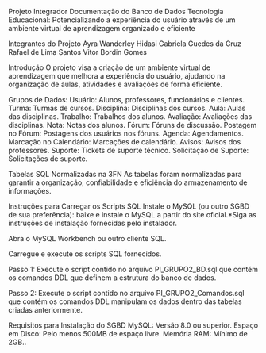 Projeto Integrador
Documentação do Banco de Dados
Tecnologia Educacional:
Potencializando a experiência do usuário através de um ambiente virtual de aprendizagem organizado e eficiente

Integrantes do Projeto
Ayra Wanderley Hidasi Gabriela Guedes da Cruz Rafael de Lima Santos Vitor Bordin Gomes

Introdução
O projeto visa a criação de um ambiente virtual de aprendizagem que melhora a experiência do usuário, ajudando na organização de aulas, atividades e avaliações de forma eficiente.

Grupos de Dados:
Usuário: Alunos, professores, funcionários e clientes. Turma: Turmas de cursos. Disciplina: Disciplinas dos cursos. Aula: Aulas das disciplinas. Trabalho: Trabalhos dos alunos. Avaliação: Avaliações das disciplinas. Nota: Notas dos alunos. Fórum: Fóruns de discussão. Postagem no Fórum: Postagens dos usuários nos fóruns. Agenda: Agendamentos. Marcação no Calendário: Marcações de calendário. Avisos: Avisos dos professores. Suporte: Tickets de suporte técnico. Solicitação de Suporte: Solicitações de suporte.

Tabelas SQL Normalizadas na 3FN
As tabelas foram normalizadas para garantir a organização, confiabilidade e eficiência do armazenamento de informações.

Instruções para Carregar os Scripts SQL
Instale o MySQL (ou outro SGBD de sua preferência): baixe e instale o MySQL a partir do site oficial.*Siga as instruções de instalação fornecidas pelo instalador.

Abra o MySQL Workbench ou outro cliente SQL.

Carregue e execute os scripts SQL fornecidos.

Passo 1: Execute o script contido no arquivo PI_GRUPO2_BD.sql que contém os comandos DDL que definem a estrutura do banco de dados.

Passo 2: Execute o script contido no arquivo PI_GRUPO2_Comandos.sql que contém os comandos DDL manipulam os dados dentro das tabelas criadas anteriormente.

Requisitos para Instalação do SGBD
MySQL: Versão 8.0 ou superior.
Espaço em Disco: Pelo menos 500MB de espaço livre.
Memória RAM: Mínimo de 2GB..
